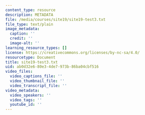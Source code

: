 ```yaml
---
content_type: resource
description: METADATA
file: /media/courses/site19/site19-test3.txt
file_type: text/plain
image_metadata:
  caption: ''
  credit: ''
  image-alt: ''
learning_resource_types: []
license: https://creativecommons.org/licenses/by-nc-sa/4.0/
resourcetype: Document
title: site19-test3.txt
uid: ab0d32e6-80e3-4de7-973b-86ba04cbf516
video_files:
  video_captions_file: ''
  video_thumbnail_file: ''
  video_transcript_file: ''
video_metadata:
  video_speakers: ''
  video_tags: ''
  youtube_id: ''
---
```

